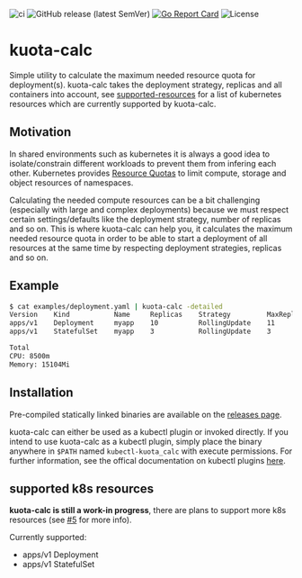 ![ci](https://github.com/postfinance/kuota-calc/workflows/ci/badge.svg)
![GitHub release (latest SemVer)](https://img.shields.io/github/v/release/postfinance/kuota-calc)
[![Go Report Card](https://goreportcard.com/badge/github.com/postfinance/kuota-calc)](https://goreportcard.com/report/github.com/postfinance/kuota-calc)
![License](https://img.shields.io/github/license/postfinance/kuota-calc)

# kuota-calc
Simple utility to calculate the maximum needed resource quota for deployment(s). kuota-calc takes the
deployment strategy, replicas and all containers into account, see [supported-resources](https://github.com/postfinance/kuota-calc#supported-k8s-resources) for a list of kubernetes resources which are currently supported by kuota-calc.

## Motivation
In shared environments such as kubernetes it is always a good idea to isolate/constrain different workloads to prevent them from infering each other. Kubernetes provides [Resource Quotas](https://kubernetes.io/docs/concepts/policy/resource-quotas/) to limit compute, storage and object resources of namespaces.

Calculating the needed compute resources can be a bit challenging (especially with large and complex deployments) because we must respect certain settings/defaults like the deployment strategy, number of replicas and so on. This is where kuota-calc can help you, it calculates the maximum needed resource quota in order to be able to start a deployment of all resources at the same time by respecting deployment strategies, replicas and so on.

## Example
```bash
$ cat examples/deployment.yaml | kuota-calc -detailed
Version    Kind           Name     Replicas    Strategy         MaxReplicas    CPU      Memory
apps/v1    Deployment     myapp    10          RollingUpdate    11             5500m    2816Mi
apps/v1    StatefulSet    myapp    3           RollingUpdate    3              3        12Gi

Total
CPU: 8500m
Memory: 15104Mi
```

## Installation
Pre-compiled statically linked binaries are available on the [releases page](https://github.com/postfinance/kuota-calc/releases).

kuota-calc can either be used as a kubectl plugin or invoked directly. If you intend to use kuota-calc as
a kubectl plugin, simply place the binary anywhere in `$PATH` named `kubectl-kuota_calc` with execute permissions.
For further information, see the offical documentation on kubectl plugins [here](https://kubernetes.io/docs/tasks/extend-kubectl/kubectl-plugins/).

## supported k8s resources
**kuota-calc is still a work-in progress**, there are plans to support more k8s resources (see [#5](https://github.com/postfinance/kuota-calc/issues/5) for more info). 

Currently supported:

- apps/v1 Deployment
- apps/v1 StatefulSet
